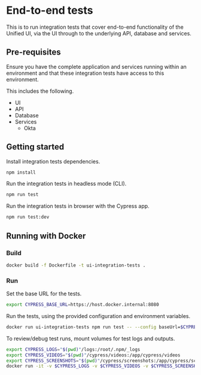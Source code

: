 # End-to-end tests

This is to run integration tests that cover end-to-end functionality of the
Unified UI, via the UI through to the underlying API, database and
services.

## Pre-requisites

Ensure you have the complete application and services running within an
environment and that these integration tests have access to this environment.

This includes the following.
- UI
- API
- Database
- Services
  - Okta

## Getting started

Install integration tests dependencies.

```sh
npm install
```

Run the integration tests in headless mode (CLI).

```sh
npm run test
```

Run the integration tests in browser with the Cypress app.

```sh
npm run test:dev
```
## Running with Docker

### Build

```sh
docker build -f Dockerfile -t ui-integration-tests .
````

### Run

Set the base URL for the tests.

```sh
export CYPRESS_BASE_URL=https://host.docker.internal:8080
```

Run the tests, using the provided configuration and environment variables.
```sh
docker run ui-integration-tests npm run test -- --config baseUrl=$CYPRESS_BASE_URL --env FOO=$CYPRESS_FOO,BAR=$CYPRESS_BAR
```

To review/debug test runs, mount volumes for test logs and outputs.

```sh
export CYPRESS_LOGS="$(pwd)"/logs:/root/.npm/_logs
export CYPRESS_VIDEOS="$(pwd)"/cypress/videos:/app/cypress/videos
export CYPRESS_SCREENSHOTS="$(pwd)"/cypress/screenshots:/app/cypress/screenshots
docker run -it -v $CYPRESS_LOGS -v $CYPRESS_VIDEOS -v $CYPRESS_SCREENSHOTS ui-integration-tests npm run test -- --config baseUrl=$CYPRESS_BASE_URL
```
